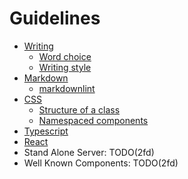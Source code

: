 # Guidelines

- [Writing](./writing.md)
  - [Word choice](./writing.md#word-choice)
  - [Writing style](./writing.md#writing-style)
- [Markdown](./markdown.md)
  - [markdownlint](https://github.com/markdownlint/markdownlint)
- [CSS](./css.md)
  - [Structure of a class](./css.md#structure-of-a-class)
  - [Namespaced components](./css.md#namespaced-components)
- [Typescript](./typescript.md)
- [React](./react.md)
- Stand Alone Server: TODO(2fd)
- Well Known Components: TODO(2fd)
